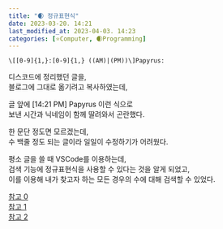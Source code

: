 ```yaml
---
title: "🌒 정규표현식"
date: 2023-03-20. 14:21
last_modified_at: 2023-04-03. 14:23
categories: [⭐Computer, 🌒Programming]
---
```


```Text
\[[0-9]{1,}:[0-9]{1,} ((AM)|(PM))\]Papyrus:
```

디스코드에 정리했던 글을,  
블로그에 그대로 옮기려고 복사하였는데,  

글 앞에 [14:21 PM] Papyrus 이런 식으로  
보낸 시간과 닉네임이 함께 딸려와서 곤란했다.  

한 문단 정도면 모르겠는데,  
수 백줄 정도 되는 글이라 일일이 수정하기가 어려웠다.  

평소 글을 쓸 때 VSCode를 이용하는데,  
검색 기능에 정규표현식을 사용할 수 있다는 것을 알게 되었고,  
이를 이용해 내가 찾고자 하는 모든 경우의 수에 대해 검색할 수 있었다.  

[참고 0](https://hamait.tistory.com/342)  
[참고 1](https://regexr.com/)  
[참고 2](https://stackoverflow.com/questions/41409872/invalid-escape-in-pattern-html-javascript)  
